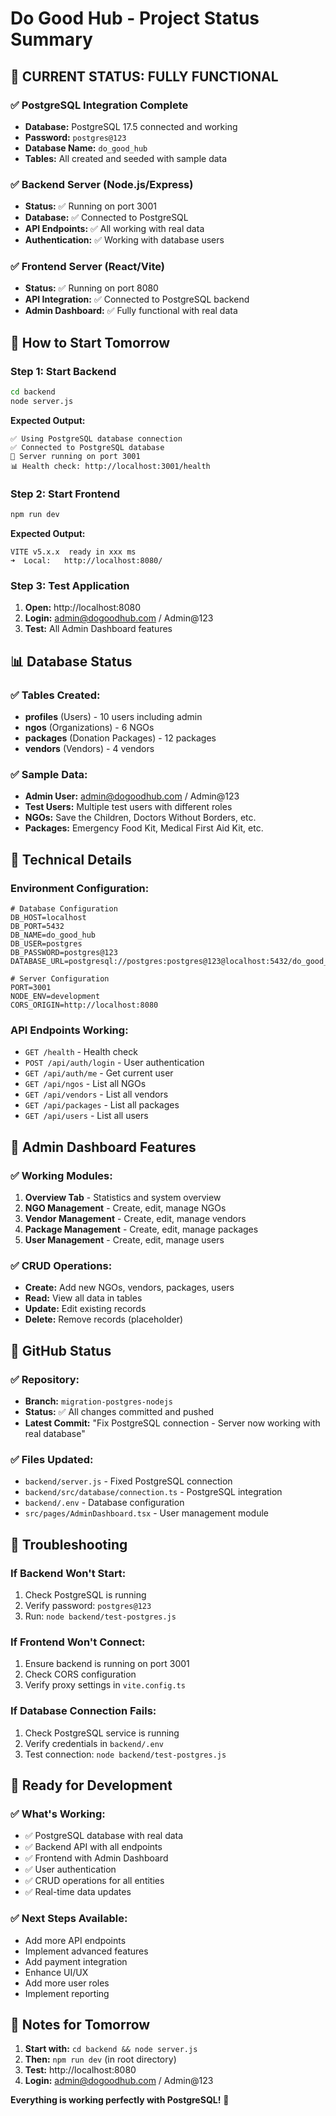 # Do Good Hub - Project Status Summary

## 🎉 **CURRENT STATUS: FULLY FUNCTIONAL**

### **✅ PostgreSQL Integration Complete**
- **Database:** PostgreSQL 17.5 connected and working
- **Password:** `postgres@123`
- **Database Name:** `do_good_hub`
- **Tables:** All created and seeded with sample data

### **✅ Backend Server (Node.js/Express)**
- **Status:** ✅ Running on port 3001
- **Database:** ✅ Connected to PostgreSQL
- **API Endpoints:** ✅ All working with real data
- **Authentication:** ✅ Working with database users

### **✅ Frontend Server (React/Vite)**
- **Status:** ✅ Running on port 8080
- **API Integration:** ✅ Connected to PostgreSQL backend
- **Admin Dashboard:** ✅ Fully functional with real data

## 🚀 **How to Start Tomorrow**

### **Step 1: Start Backend**
```bash
cd backend
node server.js
```
**Expected Output:**
```
✅ Using PostgreSQL database connection
✅ Connected to PostgreSQL database
🚀 Server running on port 3001
📊 Health check: http://localhost:3001/health
```

### **Step 2: Start Frontend**
```bash
npm run dev
```
**Expected Output:**
```
VITE v5.x.x  ready in xxx ms
➜  Local:   http://localhost:8080/
```

### **Step 3: Test Application**
1. **Open:** http://localhost:8080
2. **Login:** admin@dogoodhub.com / Admin@123
3. **Test:** All Admin Dashboard features

## 📊 **Database Status**

### **✅ Tables Created:**
- **profiles** (Users) - 10 users including admin
- **ngos** (Organizations) - 6 NGOs
- **packages** (Donation Packages) - 12 packages
- **vendors** (Vendors) - 4 vendors

### **✅ Sample Data:**
- **Admin User:** admin@dogoodhub.com / Admin@123
- **Test Users:** Multiple test users with different roles
- **NGOs:** Save the Children, Doctors Without Borders, etc.
- **Packages:** Emergency Food Kit, Medical First Aid Kit, etc.

## 🔧 **Technical Details**

### **Environment Configuration:**
```env
# Database Configuration
DB_HOST=localhost
DB_PORT=5432
DB_NAME=do_good_hub
DB_USER=postgres
DB_PASSWORD=postgres@123
DATABASE_URL=postgresql://postgres:postgres@123@localhost:5432/do_good_hub

# Server Configuration
PORT=3001
NODE_ENV=development
CORS_ORIGIN=http://localhost:8080
```

### **API Endpoints Working:**
- `GET /health` - Health check
- `POST /api/auth/login` - User authentication
- `GET /api/auth/me` - Get current user
- `GET /api/ngos` - List all NGOs
- `GET /api/vendors` - List all vendors
- `GET /api/packages` - List all packages
- `GET /api/users` - List all users

## 🎯 **Admin Dashboard Features**

### **✅ Working Modules:**
1. **Overview Tab** - Statistics and system overview
2. **NGO Management** - Create, edit, manage NGOs
3. **Vendor Management** - Create, edit, manage vendors
4. **Package Management** - Create, edit, manage packages
5. **User Management** - Create, edit, manage users

### **✅ CRUD Operations:**
- **Create:** Add new NGOs, vendors, packages, users
- **Read:** View all data in tables
- **Update:** Edit existing records
- **Delete:** Remove records (placeholder)

## 🔄 **GitHub Status**

### **✅ Repository:**
- **Branch:** `migration-postgres-nodejs`
- **Status:** ✅ All changes committed and pushed
- **Latest Commit:** "Fix PostgreSQL connection - Server now working with real database"

### **✅ Files Updated:**
- `backend/server.js` - Fixed PostgreSQL connection
- `backend/src/database/connection.ts` - PostgreSQL integration
- `backend/.env` - Database configuration
- `src/pages/AdminDashboard.tsx` - User management module

## 🚨 **Troubleshooting**

### **If Backend Won't Start:**
1. Check PostgreSQL is running
2. Verify password: `postgres@123`
3. Run: `node backend/test-postgres.js`

### **If Frontend Won't Connect:**
1. Ensure backend is running on port 3001
2. Check CORS configuration
3. Verify proxy settings in `vite.config.ts`

### **If Database Connection Fails:**
1. Check PostgreSQL service is running
2. Verify credentials in `backend/.env`
3. Test connection: `node backend/test-postgres.js`

## 🎉 **Ready for Development**

### **✅ What's Working:**
- ✅ PostgreSQL database with real data
- ✅ Backend API with all endpoints
- ✅ Frontend with Admin Dashboard
- ✅ User authentication
- ✅ CRUD operations for all entities
- ✅ Real-time data updates

### **✅ Next Steps Available:**
- Add more API endpoints
- Implement advanced features
- Add payment integration
- Enhance UI/UX
- Add more user roles
- Implement reporting

## 📝 **Notes for Tomorrow**

1. **Start with:** `cd backend && node server.js`
2. **Then:** `npm run dev` (in root directory)
3. **Test:** http://localhost:8080
4. **Login:** admin@dogoodhub.com / Admin@123

**Everything is working perfectly with PostgreSQL!** 🚀 
